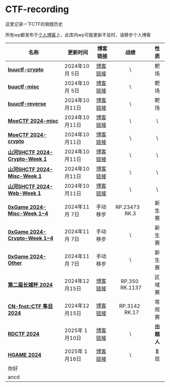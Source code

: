 # CTF-recording

这里记录一下CTF的做题历史

所有wp都发布于[个人博客](https://seandictionary.top)上，此库内wp可能更新不及时，请移步个人博客

| 名称                                                                                | 更新时间       | 博客链接                                                                 |         战绩        |       性质       |
| ----------------------------------------------------------------------------------- | -------------- | ------------------------------------------------------------------------ | :-----------------: | :--------------: |
| **[buuctf-crypto](/buuctf/buuctf-crypto.md)**                                       | 2024年10月 5日 | [博客链接](https://seandictionary.top/buuctf-crypto/)                    |          \          |       靶场       |
| **[buuctf-misc](/buuctf/buuctf-misc.md)**                                           | 2024年10月 5日 | [博客链接](https://seandictionary.top/buuctf-misc/)                      |          \          |       靶场       |
| **[buuctf-reverse](/buuctf/buuctf-reverse.md)**                                     | 2024年10月11日 | [博客链接](https://seandictionary.top/buuctf-reverse/)                   |          \          |       靶场       |
| **[MoeCTF 2024-misc](/MoeCTF-2024/MoeCTF-2024-misc.md)**                            | 2024年10月11日 | [博客链接](https://seandictionary.top/moectf-2024-misc/)                 |          \          |        \         |
| **[MoeCTF 2024-crypto](/MoeCTF-2024/MoeCTF-2024-crypto.md)**                        | 2024年10月11日 | [博客链接](https://seandictionary.top/moectf-2024-crypto/)               |          \          |        \         |
| **[山河SHCTF 2024-Crypto-Week 1](/山河SHCTF-2024/山河SHCTF-2024-Crypto-Week-1.md)** | 2024年10月11日 | [博客链接](https://seandictionary.top/shctf-2024-crypto-week-1/)         |          \          |        \         |
| **[山河SHCTF 2024-Misc-Week 1](/山河SHCTF-2024/山河SHCTF-2024-Misc-Week-1.md)**     | 2024年10月11日 | [博客链接](https://seandictionary.top/shctf-2024-misc-week-1/)           |          \          |        \         |
| **[山河SHCTF 2024-Web-Week 1](/山河SHCTF-2024/山河SHCTF-2024-Web-Week-1.md)**       | 2024年10月11日 | [博客链接](https://seandictionary.top/shctf-2024-web-week-1/)            |          \          |        \         |
| **[0xGame 2024-Misc-Week 1~4](/0xGame-2024/0xGame-2024-Misc.md)**                   | 2024年11月 7日 | 手动移步                                                                 | RP.23473     RK.3   |      新生赛      |
| **[0xGame 2024-Crypto-Week 1~4](/0xGame-2024/0xGame-2024-Crypto.md)**               | 2024年11月 7日 | 手动移步                                                                 |          \          |      新生赛      |
| **[0xGame 2024-Other](/0xGame-2024)**                                               | 2024年11月 7日 | 手动移步                                                                 |          \          |      新生赛      |
| **[第二届长城杯 2024](/第二届长城杯-2024/writeup.md)**                              | 2024年12月15日 | [博客链接](https://seandictionary.top/%e9%95%bf%e5%9f%8e%e6%9d%af-2024/) |  RP.350   RK.1137   |      区域赛      |
| **[CN-fnst::CTF 隼目 2024](/隼目CN-fnst-2024/隼目CN-fnst-2024.md)**                 | 2024年12月15日 | [博客链接](https://seandictionary.top/cn-fnst/)                          | RP.3142    RK.17    |      常规赛      |
| **[RDCTF 2024]()**                                                                  | 2025年 1月10日 | [博客链接]()                                                             |          \          |    **出题人**    |
| **[HGAME 2024](/HGAME-2024/HGAME_2024_Crypto.md)**                                  | 2025年 1月16日 | [博客链接](https://seandictionary.top/hgame-2024/)                       |          \          |       复现       |
你好 |
ancd |